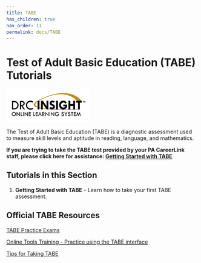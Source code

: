 ```yaml
---
title: TABE
has_children: true
nav_order: 11
permalink: docs/TABE
---
```


# Test of Adult Basic Education (TABE) Tutorials

<img src="/assets/tabe/drcInsight.png" style="width:220px;"/>

The Test of Adult Basic Education (TABE) is a diagnostic assessment used to measure skill levels and aptitude in reading, language, and mathematics. 

**If you are trying to take the TABE test provided by your PA CareerLink staff, please click here for assistance: <a href="/docs/tabe/gettingStarted.md">Getting Started with TABE</a>**

## Tutorials in this Section
1. **Getting Started with TABE** - Learn how to take your first TABE assessment.

## Official TABE Resources

<p><a href="https://tabetest.com/students-2/tabe-1112/">TABE Practice Exams</a></p>
<p><a href="https://wbte.drcedirect.com/TABE/portals/tabe">Online Tools Training - Practice using the TABE interface</a></p>
<p><a href="https://tabetest.com/educators/tips-and-tricks-educators-community/">Tips for Taking TABE</a></p>
